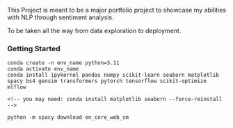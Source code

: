 This Project is meant to be a major portfolio project to showcase my abilities with NLP through sentiment analysis.

To be taken all the way from data exploration to deployment.


### Getting Started

```
conda create -n env_name python=3.11
conda activate env_name
conda install ipykernel pandas numpy scikit-learn seaborn matplotlib spacy bs4 gensim transformers pytorch tensorflow scikit-optimize mlflow

<!-- you may need: conda install matplotlib seaborn --force-reinstall -->

python -m spacy download en_core_web_sm
```